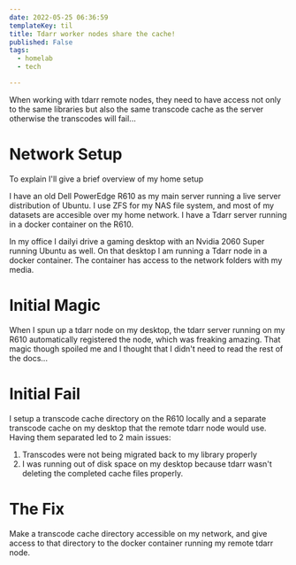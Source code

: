 ```yaml
---
date: 2022-05-25 06:36:59
templateKey: til
title: Tdarr worker nodes share the cache!
published: False
tags:
  - homelab
  - tech

---
```


When working with tdarr remote nodes, they need to have access not only to the
same libraries but also the same transcode cache as the server otherwise the
transcodes will fail...

# Network Setup

To explain I'll give a brief overview of my home setup  

I have an old Dell PowerEdge R610 as my main server running a live server distribution of Ubuntu.
I use ZFS for my NAS file system, and most of my datasets are accesible over my home network.
I have a Tdarr server running in a docker container on the R610.

In my office I dailyi drive a gaming desktop with an Nvidia 2060 Super running Ubuntu as well.
On that desktop I am running a Tdarr node in a docker container. 
The container has access to the network folders with my media. 

# Initial Magic 

When I spun up  a tdarr node on my desktop, the tdarr server running on my R610 automatically registered the node, which was freaking amazing.
That magic though spoiled me and I thought that I didn't need to read the rest of the docs...

# Initial Fail 

I setup a transcode cache directory on the R610 locally and a separate transcode cache on my desktop that the remote tdarr node would use.
Having them separated led to 2 main issues:
1. Transcodes were not being migrated back to my library properly
2. I was running out of disk space on my desktop because tdarr wasn't deleting the completed cache files properly.

# The Fix

Make a transcode cache directory accessible on my network, and give access to that directory to the docker container running my remote tdarr node.



